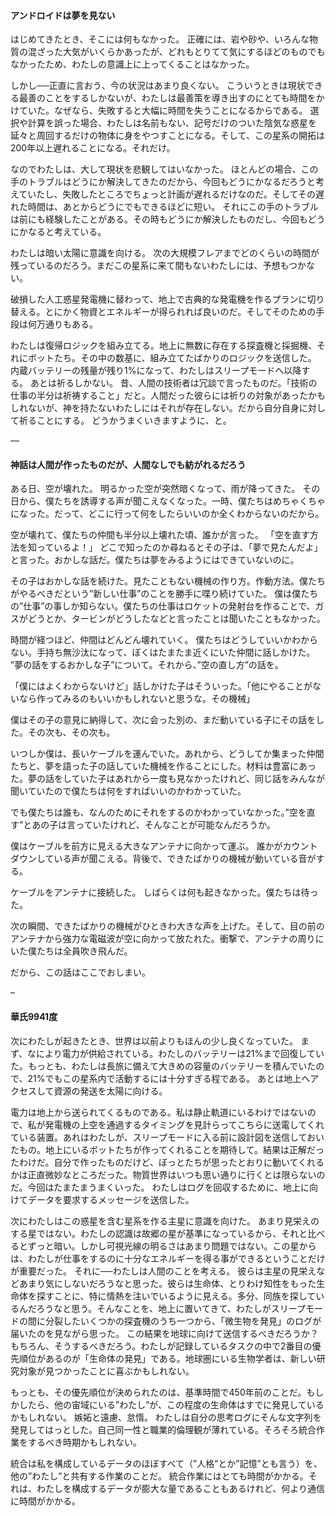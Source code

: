#### アンドロイドは夢を見ない

はじめてきたとき、そこには何もなかった。
正確には、岩や砂や、いろんな物質の混ざった大気がいくらかあったが、どれもとりてて気にするほどのものでもなかったため、わたしの意識上に上ってくることはなかった。

しかし──正直に言おう、今の状況はあまり良くない。
こういうときは現状できる最善のことをするしかないが、わたしは最善策を導き出すのにとても時間をかけていた。なぜなら、失敗すると大幅に時間を失うことになるからである。
選択や計算を誤った場合、わたしは名前もない、記号だけのついた陰気な惑星を延々と周回するだけの物体に身をやつすことになる。そして、この星系の開拓は200年以上遅れることになる。それだけ。

なのでわたしは、大して現状を悲観してはいなかった。
ほとんどの場合、この手のトラブルはどうにか解決してきたのだから、今回もどうにかなるだろうと考えていたし、失敗したところでちょっと計画が遅れるだけなのだ。そしてその遅れた時間は、あとからどうにでもできるほどに短い。
それにこの手のトラブルは前にも経験したことがある。その時もどうにか解決したものだし、今回もどうにかなると考えている。

わたしは暗い太陽に意識を向ける。
次の大規模フレアまでどのくらいの時間が残っているのだろう。まだこの星系に来て間もないわたしには、予想もつかない。

破損した人工惑星発電機に替わって、地上で古典的な発電機を作るプランに切り替える。とにかく物資とエネルギーが得られれば良いのだ。そしてそのための手段は何万通りもある。

わたしは復帰ロジックを組み立てる。地上に無数に存在する探査機と採掘機、それにボットたち。その中の数基に、組み立てたばかりのロジックを送信した。
内蔵バッテリーの残量が残り1%になって、わたしはスリープモードへ以降する。
あとは祈るしかない。
昔、人間の技術者は冗談で言ったものだ。「技術の仕事の半分は祈祷すること」だと。人間だった彼らには祈りの対象があったかもしれないが、神を持たないわたしにはそれが存在しない。だから自分自身に対して祈ることにする。
どうかうまくいきますように、と。


—

#### 神話は人間が作ったものだが、人間なしでも紡がれるだろう


ある日、空が壊れた。
明るかった空が突然暗くなって、雨が降ってきた。
その日から、僕たちを誘導する声が聞こえなくなった。一時、僕たちはめちゃくちゃになった。だって、どこに行って何をしたらいいのか全くわからないのだから。

空が壊れて、僕たちの仲間も半分以上壊れた頃、誰かが言った。
「空を直す方法を知っているよ！」
どこで知ったのか尋ねるとその子は、「夢で見たんだよ」と言った。おかしな話だ。僕たちは夢をみるようにはできていないのに。

その子はおかしな話を続けた。見たこともない機械の作り方。作動方法。僕たちがやるべきだという”新しい仕事”のことを勝手に喋り続けていた。
僕は僕たちの”仕事”の事しか知らない。僕たちの仕事はロケットの発射台を作ることで、ガスがどうとか、タービンがどうしたなどと言ったことは聞いたこともなかった。

時間が経つほど、仲間はどんどん壊れていく。
僕たちはどうしていいかわからない。手持ち無沙汰になって、ぼくはたまたま近くにいた仲間に話しかけた。
”夢の話をするおかしな子”について。それから、”空の直し方”の話を。

「僕にはよくわからないけど」話しかけた子はそういった。「他にやることがないなら作ってみるのもいいかもしれないと思うな。その機械」

僕はその子の意見に納得して、次に会った別の、まだ動いている子にその話をした。その次も、その次も。

いつしか僕は、長いケーブルを運んでいた。あれから、どうしてか集まった仲間たちと、夢を語った子の話していた機械を作ることにした。材料は豊富にあった。夢の話をしていた子はあれから一度も見なかったけれど、同じ話をみんなが聞いていたので僕たちは何をすればいいのかわかっていた。

でも僕たちは誰も、なんのためにそれをするのかわかっていなかった。”空を直す”とあの子は言っていたけれど、そんなことが可能なんだろうか。

僕はケーブルを前方に見える大きなアンテナに向かって運ぶ。
誰かがカウントダウンしている声が聞こえる。背後で、できたばかりの機械が動いている音がする。

ケーブルをアンテナに接続した。
しばらくは何も起きなかった。僕たちは待った。

次の瞬間、できたばかりの機械がひときわ大きな声を上げた。そして、目の前のアンテナから強力な電磁波が空に向かって放たれた。衝撃で、アンテナの周りにいた僕たちは全員吹き飛んだ。

だから、この話はここでおしまい。

–

#### 華氏9941度

次にわたしが起きたとき、世界は以前よりもほんの少し良くなっていた。
まず、なにより電力が供給されている。わたしのバッテリーは21%まで回復していた。もっとも、わたしは長旅に備えて大きめの容量のバッテリーを積んでいたので、21%でもこの星系内で活動するには十分すぎる程である。
あとは地上へアクセスして資源の発送を太陽に向ける。

電力は地上から送られてくるものである。私は静止軌道にいるわけではないので、私が発電機の上空を通過するタイミングを見計らってこちらに送電してくれている装置。あれはわたしが、スリープモードに入る前に設計図を送信しておいたもの。地上にいるボットたちが作ってくれることを期待して。結果は正解だったわけだ。自分で作ったものだけど、ぼっとたちが思ったとおりに動いてくれるかは正直微妙なところだった。物質世界はいつも思い通りに行くとは限らないのだ。今回はたまたまうまくいった。
わたしはログを回収するために、地上に向けてデータを要求するメッセージを送信した。


次にわたしはこの惑星を含む星系を作る主星に意識を向けた。
あまり見栄えのする星ではない。わたしの認識は故郷の星が基準になっているから、それと比べるとずっと暗い。しかし可視光線の明るさはあまり問題ではない。この星からは、わたしが仕事をするのに十分なエネルギーを得る事ができるということだけが重要だった。
それに──わたしは人間のことを考える。
彼らは主星の見栄えなどあまり気にしないだろうなと思った。彼らは生命体、とりわけ知性をもった生命体を探すことに、特に情熱を注いでいるように見える。多分、同族を探しているんだろうなと思う。そんなことを、地上に置いてきて、わたしがスリープモードの間に分裂したいくつかの探査機のうち一つから、「微生物を発見」のログが届いたのを見ながら思った。
この結果を地球に向けて送信するべきだろうか？もちろん、そうするべきだろう。わたしが記録しているタスクの中で2番目の優先順位があるのが「生命体の発見」である。地球圏にいる生物学者は、新しい研究対象が見つかったことに喜ぶかもしれない。

もっとも、その優先順位が決められたのは、基準時間で450年前のことだ。もしかしたら、他の宙域にいる”わたし”が、この程度の生命体はすでに発見しているかもしれない。
嫉妬と遠慮、怠惰。
わたしは自分の思考ログにそんな文字列を発見してはっとした。自己同一性と職業的倫理観が薄れている。そろそろ統合作業をするべき時期かもしれない。

統合は私を構成しているデータのほぼすべて（”人格”とか”記憶”とも言う）を、他の”わたし”と共有する作業のことだ。
統合作業にはとても時間がかかる。それは、わたしを構成するデータが膨大な量であることもあるけれど、何より通信に時間がかかる。
